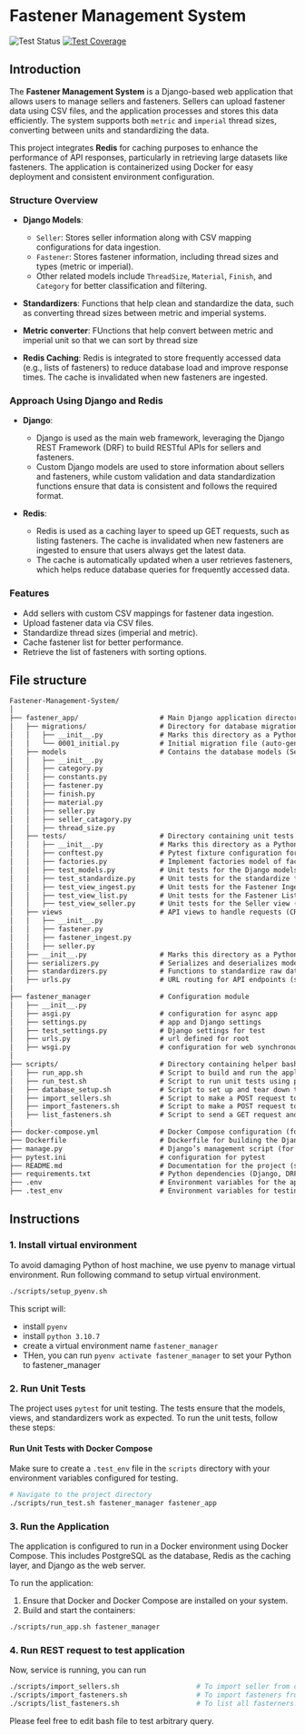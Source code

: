# Fastener Management System
![Test Status](https://github.com/thanh-nguyen-dang/fastener-manager/actions/workflows/ci.yml/badge.svg)
[![Test Coverage](https://codecov.io/github/thanh-nguyen-dang/fastener-manager/graph/badge.svg?token=8Q79XNK5YD)](https://codecov.io/github/thanh-nguyen-dang/fastener-manager)
## Introduction

The **Fastener Management System** is a Django-based web application that allows users to manage sellers and fasteners. Sellers can upload fastener data using CSV files, and the application processes and stores this data efficiently. The system supports both `metric` and `imperial` thread sizes, converting between units and standardizing the data.

This project integrates **Redis** for caching purposes to enhance the performance of API responses, particularly in retrieving large datasets like fasteners. The application is containerized using Docker for easy deployment and consistent environment configuration.

### Structure Overview

- **Django Models**:
  - `Seller`: Stores seller information along with CSV mapping configurations for data ingestion.
  - `Fastener`: Stores fastener information, including thread sizes and types (metric or imperial).
  - Other related models include `ThreadSize`, `Material`, `Finish`, and `Category` for better classification and filtering.

- **Standardizers**: Functions that help clean and standardize the data, such as converting thread sizes between metric and imperial systems.
- **Metric converter**: FUnctions that help convert between metric and imperial unit so that we can sort by thread size
- **Redis Caching**: Redis is integrated to store frequently accessed data (e.g., lists of fasteners) to reduce database load and improve response times. The cache is invalidated when new fasteners are ingested.



### Approach Using Django and Redis

- **Django**: 
  - Django is used as the main web framework, leveraging the Django REST Framework (DRF) to build RESTful APIs for sellers and fasteners.
  - Custom Django models are used to store information about sellers and fasteners, while custom validation and data standardization functions ensure that data is consistent and follows the required format.

- **Redis**:
  - Redis is used as a caching layer to speed up GET requests, such as listing fasteners. The cache is invalidated when new fasteners are ingested to ensure that users always get the latest data.
  - The cache is automatically updated when a user retrieves fasteners, which helps reduce database queries for frequently accessed data.

### Features

- Add sellers with custom CSV mappings for fastener data ingestion.
- Upload fastener data via CSV files.
- Standardize thread sizes (imperial and metric).
- Cache fastener list for better performance.
- Retrieve the list of fasteners with sorting options.

## File structure
```markdown
Fastener-Management-System/
│
├── fastener_app/                    # Main Django application directory
│   ├── migrations/                  # Directory for database migration files
│   │   ├── __init__.py              # Marks this directory as a Python package
│   │   └── 0001_initial.py          # Initial migration file (auto-generated by Django)
│   ├── models                       # Contains the database models (Seller, Fastener, ThreadSize, etc.)
│   │   ├── __init__.py
│   │   ├── category.py
│   │   ├── constants.py
│   │   ├── fastener.py
│   │   ├── finish.py
│   │   ├── material.py
│   │   ├── seller.py
│   │   ├── seller_catagory.py
│   │   ├── thread_size.py
│   ├── tests/                       # Directory containing unit tests
│   │   ├── __init__.py              # Marks this directory as a Python package
│   │   ├── conftest.py              # Pytest fixture configuration for setting up test data
│   │   ├── factories.py             # Implement factories model of factory_boy to generate test data
│   │   ├── test_models.py           # Unit tests for the Django models
│   │   ├── test_standardize.py      # Unit tests for the standardize functions
│   │   ├── test_view_ingest.py      # Unit tests for the Fastener Ingest view
│   │   ├── test_view_list.py        # Unit tests for the Fastener List view (API endpoints)
│   │   ├── test_view_seller.py      # Unit tests for the Seller view (API endpoints)
│   ├── views                        # API views to handle requests (CRUD operations for sellers, fasteners)
│   │   ├── __init__.py
│   │   ├── fastener.py
│   │   ├── fastener_ingest.py
│   │   ├── seller.py
│   ├── __init__.py                  # Marks this directory as a Python package
│   ├── serializers.py               # Serializes and deserializes models for API interaction
│   ├── standardizers.py             # Functions to standardize raw data (e.g., thread size, material)
│   ├── urls.py                      # URL routing for API endpoints (sellers and fasteners)
│
├── fastener_manager                 # Configuration module
│   ├── __init__.py
│   ├── asgi.py                      # configuration for async app
│   ├── settings.py                  # app and Django settings
│   ├── test_settings.py             # Django settings for test
│   ├── urls.py                      # url defined for root
│   ├── wsgi.py                      # configuration for web synchronous app
│
├── scripts/                         # Directory containing helper bash scripts for running the project
│   ├── run_app.sh                   # Script to build and run the application with Docker Compose
│   ├── run_test.sh                  # Script to run unit tests using pytest
│   ├── database_setup.sh            # Script to set up and tear down the PostgreSQL database
│   ├── import_sellers.sh            # Script to make a POST request to import sellers via JSON file
│   ├── import_fasteners.sh          # Script to make a POST request to ingest fasteners from a CSV file
│   ├── list_fasteners.sh            # Script to send a GET request and list all fasteners
│
├── docker-compose.yml               # Docker Compose configuration (for Django, PostgreSQL, Redis)
├── Dockerfile                       # Dockerfile for building the Django app container
├── manage.py                        # Django’s management script (for running server, migrations, etc.)
├── pytest.ini                       # configuration for pytest
├── README.md                        # Documentation for the project (setup instructions, API usage)
├── requirements.txt                 # Python dependencies (Django, DRF, Redis, pytest, etc.)
├── .env                             # Environment variables for the application (used by Django, PostgreSQL, Redis)
├── .test_env                        # Environment variables for testing environment
```

## Instructions
### 1. Install virtual environment
To avoid damaging Python of host machine, we use pyenv to manage virtual environment.
Run following command to setup virtual environment.

```bash
./scripts/setup_pyenv.sh
```

This script will:
- install `pyenv`
- install `python 3.10.7`
- create a virtual environment name `fastener_manager`
- THen, you can run `pyenv activate fastener_manager` to set your Python to fastener_manager

### 2. Run Unit Tests

The project uses `pytest` for unit testing. The tests ensure that the models, views, and standardizers work as expected. To run the unit tests, follow these steps:

#### Run Unit Tests with Docker Compose

Make sure to create a `.test_env` file in the `scripts` directory with your environment variables configured for testing.

```bash
# Navigate to the project directory
./scripts/run_test.sh fastener_manager fastener_app
```

### 3. Run the Application
The application is configured to run in a Docker environment using Docker Compose. This includes PostgreSQL as the database, Redis as the caching layer, and Django as the web server.

To run the application:
1. Ensure that Docker and Docker Compose are installed on your system.
2. Build and start the containers:
```bash
./scripts/run_app.sh fastener_manager
```

### 4. Run REST request to test application
Now, service is running, you can run
```bash
./scripts/import_sellers.sh                   # To import seller from data_sample/sellers.json
./scripts/import_fasteners.sh                 # To import fasteners from sellers-a.csv and sellers-b.csv in data_sample
./scripts/list_fasteners.sh                   # To list all fasterners.
```

Please feel free to edit bash file to test arbitrary query.